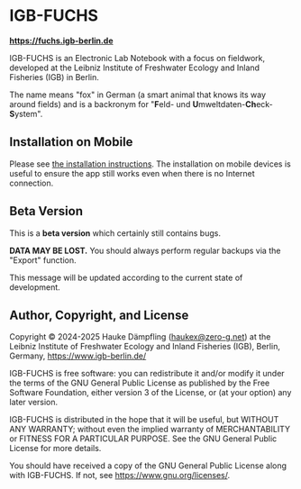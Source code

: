 IGB-FUCHS
=========

**<https://fuchs.igb-berlin.de>**

IGB-FUCHS is an Electronic Lab Notebook with a focus on fieldwork, developed at
the Leibniz Institute of Freshwater Ecology and Inland Fisheries (IGB) in Berlin.

The name means "fox" in German (a smart animal that knows its way around fields)
and is a backronym for "**F**eld- und **U**mweltdaten-**Ch**eck-**S**ystem".

Installation on Mobile
----------------------

Please see [the installation instructions](src/images/IGB-FUCHS_Mobile-Installation.pdf).
The installation on mobile devices is useful to ensure the app still works even when there
is no Internet connection.

Beta Version
------------

This is a **beta version** which certainly still contains bugs.

**DATA MAY BE LOST.**
You should always perform regular backups via the "Export" function.

This message will be updated according to the current state of development.


Author, Copyright, and License
------------------------------

Copyright © 2024-2025 Hauke Dämpfling (haukex@zero-g.net)
at the Leibniz Institute of Freshwater Ecology and Inland Fisheries (IGB),
Berlin, Germany, <https://www.igb-berlin.de/>

IGB-FUCHS is free software: you can redistribute it and/or modify it under
the terms of the GNU General Public License as published by the Free Software
Foundation, either version 3 of the License, or (at your option) any later version.

IGB-FUCHS is distributed in the hope that it will be useful, but WITHOUT
ANY WARRANTY; without even the implied warranty of MERCHANTABILITY or FITNESS
FOR A PARTICULAR PURPOSE. See the GNU General Public License for more details.

You should have received a copy of the GNU General Public License along with
IGB-FUCHS. If not, see <https://www.gnu.org/licenses/>.